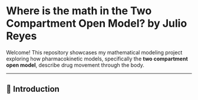 # Where is the math in the Two Compartment Open Model? by Julio Reyes

Welcome! This repository showcases my mathematical modeling project exploring how pharmacokinetic models, specifically the **two compartment open model**, describe drug movement through the body.

---

## 📌 Introduction

